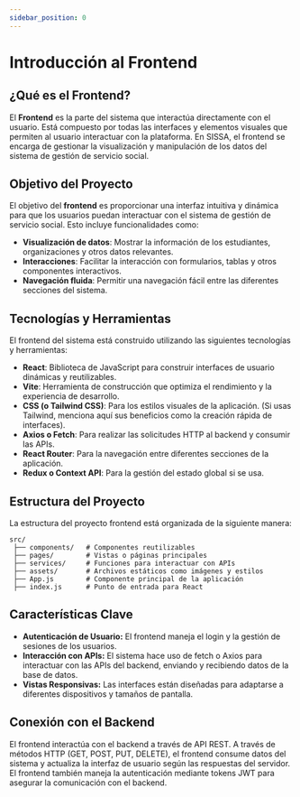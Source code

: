 ```yaml
---
sidebar_position: 0
---
```


# Introducción al Frontend

## ¿Qué es el Frontend?

El **Frontend** es la parte del sistema que interactúa directamente con el usuario. Está compuesto por todas las interfaces y elementos visuales que permiten al usuario interactuar con la plataforma. En SISSA, el frontend se encarga de gestionar la visualización y manipulación de los datos del sistema de gestión de servicio social.

## Objetivo del Proyecto

El objetivo del **frontend** es proporcionar una interfaz intuitiva y dinámica para que los usuarios puedan interactuar con el sistema de gestión de servicio social. Esto incluye funcionalidades como:  
- **Visualización de datos**: Mostrar la información de los estudiantes, organizaciones y otros datos relevantes.
- **Interacciones**: Facilitar la interacción con formularios, tablas y otros componentes interactivos.
- **Navegación fluida**: Permitir una navegación fácil entre las diferentes secciones del sistema.

## Tecnologías y Herramientas

El frontend del sistema está construido utilizando las siguientes tecnologías y herramientas:

- **React**: Biblioteca de JavaScript para construir interfaces de usuario dinámicas y reutilizables.
- **Vite**: Herramienta de construcción que optimiza el rendimiento y la experiencia de desarrollo.
- **CSS (o Tailwind CSS)**: Para los estilos visuales de la aplicación. (Si usas Tailwind, menciona aquí sus beneficios como la creación rápida de interfaces).
- **Axios o Fetch**: Para realizar las solicitudes HTTP al backend y consumir las APIs.
- **React Router**: Para la navegación entre diferentes secciones de la aplicación.
- **Redux o Context API**: Para la gestión del estado global si se usa.

## Estructura del Proyecto

La estructura del proyecto frontend está organizada de la siguiente manera:

```
src/
 ├── components/   # Componentes reutilizables
 ├── pages/        # Vistas o páginas principales
 ├── services/     # Funciones para interactuar con APIs
 ├── assets/       # Archivos estáticos como imágenes y estilos
 ├── App.js        # Componente principal de la aplicación
 ├── index.js      # Punto de entrada para React
```
## Características Clave

* **Autenticación de Usuario:** El frontend maneja el login y la gestión de sesiones de los usuarios.
* **Interacción con APIs:** El sistema hace uso de fetch o Axios para interactuar con las APIs del backend, enviando y recibiendo datos de la base de datos.
* **Vistas Responsivas:** Las interfaces están diseñadas para adaptarse a diferentes dispositivos y tamaños de pantalla.

## Conexión con el Backend

El frontend interactúa con el backend a través de API REST. A través de métodos HTTP (GET, POST, PUT, DELETE), el frontend consume datos del sistema y actualiza la interfaz de usuario según las respuestas del servidor. El frontend también maneja la autenticación mediante tokens JWT para asegurar la comunicación con el backend.